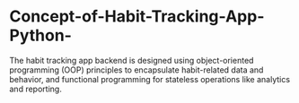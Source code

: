 # Concept-of-Habit-Tracking-App-Python-
The habit tracking app backend is designed using object-oriented programming (OOP) principles to encapsulate habit-related data and behavior, and functional programming for stateless operations like analytics and reporting.
